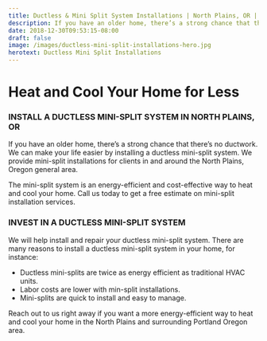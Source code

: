 ```yaml
---
title: Ductless & Mini Split System Installations | North Plains, OR | Elevate Heating & Cooling, LLC
description: If you have an older home, there’s a strong chance that there’s no ductwork. We can make your life easier by installing a ductless mini-split system.
date: 2018-12-30T09:53:15-08:00
draft: false
image: /images/ductless-mini-split-installations-hero.jpg
herotext: Ductless Mini Split Installations
---
```


# Heat and Cool Your Home for Less

### INSTALL A DUCTLESS MINI-SPLIT SYSTEM IN NORTH PLAINS, OR

If you have an older home, there’s a strong chance that there’s no ductwork. We can make your life easier by installing a ductless mini-split system. We provide mini-split installations for clients in and around the North Plains, Oregon general area.

The mini-split system is an energy-efficient and cost-effective way to heat and cool your home. Call us today to get a free estimate on mini-split installation services.

### INVEST IN A DUCTLESS MINI-SPLIT SYSTEM

We will help install and repair your ductless mini-split system. There are many reasons to install a ductless mini-split system in your home, for instance:

- Ductless mini-splits are twice as energy efficient as traditional HVAC units.
- Labor costs are lower with min-split installations.
- Mini-splits are quick to install and easy to manage.

Reach out to us right away if you want a more energy-efficient way to heat and cool your home in the North Plains and surrounding Portland Oregon area.